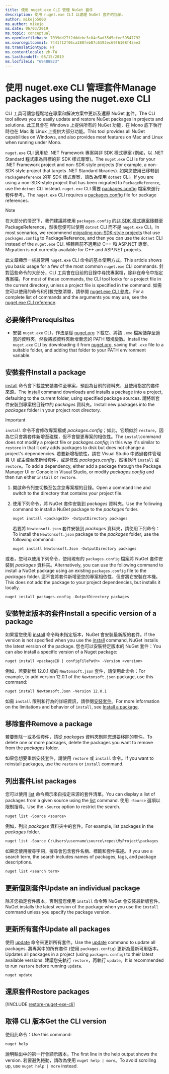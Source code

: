 ```yaml
---
title: 使用 nuget.exe CLI 管理 NuGet 套件
description: 使用 nuget.exe CLI 以處理 NuGet 套件的指示。
author: mikejo5000
ms.author: mikejo
ms.date: 06/03/2019
ms.topic: conceptual
ms.openlocfilehash: 7039dd27f2dddebc3c84e5ad35d5efec59547792
ms.sourcegitcommit: 7441f12f06ca380feb87c6192ec69f6108f43ee3
ms.translationtype: HT
ms.contentlocale: zh-TW
ms.lasthandoff: 08/15/2019
ms.locfileid: "69488823"
---
```

# <a name="manage-packages-using-the-nugetexe-cli"></a><span data-ttu-id="2cdce-103">使用 nuget.exe CLI 管理套件</span><span class="sxs-lookup"><span data-stu-id="2cdce-103">Manage packages using the nuget.exe CLI</span></span>

<span data-ttu-id="2cdce-104">CLI 工具可讓您輕鬆地在專案和解決方案中更新及還原 NuGet 套件。</span><span class="sxs-lookup"><span data-stu-id="2cdce-104">The CLI tool allows you to easily update and restore NuGet packages in projects and solutions.</span></span> <span data-ttu-id="2cdce-105">此工具會在 Windows 上提供所有的 NuGet 功能，在 Mono 底下執行時也在 Mac 和 Linux 上提供大部分功能。</span><span class="sxs-lookup"><span data-stu-id="2cdce-105">This tool provides all NuGet capabilities on Windows, and also provides most features on Mac and Linux when running under Mono.</span></span>

<span data-ttu-id="2cdce-106">`nuget.exe` CLI 適用於 .NET Framework 專案與非 SDK 樣式專案 (例如，以 .NET Standard 程式庫為目標的非 SDK 樣式專案)。</span><span class="sxs-lookup"><span data-stu-id="2cdce-106">The `nuget.exe` CLI is for your .NET Framework project and non-SDK-style projects (for example, a non-SDK style project that targets .NET Standard libraries).</span></span> <span data-ttu-id="2cdce-107">如果您使用已移轉到 `PackageReference` 的非 SDK 樣式專案，請改為使用 `dotnet` CLI。</span><span class="sxs-lookup"><span data-stu-id="2cdce-107">If you are using a non-SDK-style project that has been migrated to `PackageReference`, use the `dotnet` CLI instead.</span></span> <span data-ttu-id="2cdce-108">`nuget.exe` CLI 需要 [packages.config](../reference/packages-config.md) 檔案來進行套件參考。</span><span class="sxs-lookup"><span data-stu-id="2cdce-108">The `nuget.exe` CLI requires a [packages.config](../reference/packages-config.md) file for package references.</span></span>

> [!NOTE]
> <span data-ttu-id="2cdce-109">在大部分的情況下，我們建議將使用 `packages.config` 的[非 SDK 樣式專案移轉](../consume-packages/migrate-packages-config-to-package-reference.md)至 PackageReference，然後您便可以使用 `dotnet` CLI 而不是 `nuget.exe` CLI。</span><span class="sxs-lookup"><span data-stu-id="2cdce-109">In most scenarios, we recommend [migrating non-SDK-style projects](../consume-packages/migrate-packages-config-to-package-reference.md) that use `packages.config` to PackageReference, and then you can use the `dotnet` CLI instead of the `nuget.exe` CLI.</span></span> <span data-ttu-id="2cdce-110">移轉目前不適用於 C++ 和 ASP.NET 專案。</span><span class="sxs-lookup"><span data-stu-id="2cdce-110">Migration is not currently available for C++ and ASP.NET projects.</span></span>

<span data-ttu-id="2cdce-111">此文章顯示一些最常用 `nuget.exe` CLI 命令的基本使用方式。</span><span class="sxs-lookup"><span data-stu-id="2cdce-111">This article shows you basic usage for a few of the most common `nuget.exe` CLI commands.</span></span> <span data-ttu-id="2cdce-112">針對這些命令的大部分，CLI 工具會在目前的目錄中尋找專案檔，除非在命令中指定專案檔。</span><span class="sxs-lookup"><span data-stu-id="2cdce-112">For most of these commands, the CLI tool looks for a project file in the current directory, unless a project file is specified in the command.</span></span> <span data-ttu-id="2cdce-113">如需您可以使用的命令和引數完整清單，請參閱 [nuget.exe CLI 參考](../reference/nuget-exe-cli-reference.md)。</span><span class="sxs-lookup"><span data-stu-id="2cdce-113">For a complete list of commands and the arguments you may use, see the [nuget.exe CLI reference](../reference/nuget-exe-cli-reference.md).</span></span>

## <a name="prerequisites"></a><span data-ttu-id="2cdce-114">必要條件</span><span class="sxs-lookup"><span data-stu-id="2cdce-114">Prerequisites</span></span>

- <span data-ttu-id="2cdce-115">安裝 `nuget.exe` CLI，作法是從 [nuget.org](https://dist.nuget.org/win-x86-commandline/latest/nuget.exe) 下載它、將該 `.exe` 檔案儲存至適當的資料夾，然後將該資料夾新增至您的 PATH 環境變數。</span><span class="sxs-lookup"><span data-stu-id="2cdce-115">Install the `nuget.exe` CLI by downloading it from [nuget.org](https://dist.nuget.org/win-x86-commandline/latest/nuget.exe), saving that `.exe` file to a suitable folder, and adding that folder to your PATH environment variable.</span></span>

## <a name="install-a-package"></a><span data-ttu-id="2cdce-116">安裝套件</span><span class="sxs-lookup"><span data-stu-id="2cdce-116">Install a package</span></span>

<span data-ttu-id="2cdce-117">[install](../reference/cli-reference/cli-ref-install.md) 命令會下載並安裝套件至專案，預設為目前的資料夾，且使用指定的套件來源。</span><span class="sxs-lookup"><span data-stu-id="2cdce-117">The [install](../reference/cli-reference/cli-ref-install.md) command downloads and installs a package into a project, defaulting to the current folder, using specified package sources.</span></span> <span data-ttu-id="2cdce-118">請將新套件安裝到專案根目錄中的 *packages* 資料夾。</span><span class="sxs-lookup"><span data-stu-id="2cdce-118">Install new packages into the *packages* folder in your project root directory.</span></span>

> [!IMPORTANT]
> <span data-ttu-id="2cdce-119">`install` 命令不會修改專案檔或 *packages.config*；如此，它類似於 `restore`，因為它只會將套件新增至磁碟，但不會變更專案的相依性。</span><span class="sxs-lookup"><span data-stu-id="2cdce-119">The `install`command does not modify a project file or *packages.config*; in this way it's similar to `restore` in that it only adds packages to disk but does not change a project's dependencies.</span></span> <span data-ttu-id="2cdce-120">若要新增相依性，請在 Visual Studio 中透過套件管理員 UI 或主控台來新增套件，或是修改 *packages.config*，然後執行 `install` 或 `restore`。</span><span class="sxs-lookup"><span data-stu-id="2cdce-120">To add a dependency, either add a package through the Package Manager UI or Console in Visual Studio, or modify *packages.config* and then run either `install` or `restore`.</span></span>

1. <span data-ttu-id="2cdce-121">開啟命令列並切換至包含您專案檔的目錄。</span><span class="sxs-lookup"><span data-stu-id="2cdce-121">Open a command line and switch to the directory that contains your project file.</span></span>

2. <span data-ttu-id="2cdce-122">使用下列命令，將 NuGet 套件安裝到 *packages* 資料夾。</span><span class="sxs-lookup"><span data-stu-id="2cdce-122">Use the following command to install a NuGet package to the *packages* folder.</span></span>

    ```cli
    nuget install <packageID> -OutputDirectory packages
    ```

    <span data-ttu-id="2cdce-123">若要將 `Newtonsoft.json` 套件安裝到 *packages* 資料夾，請使用下列命令：</span><span class="sxs-lookup"><span data-stu-id="2cdce-123">To install the `Newtonsoft.json` package to the *packages* folder, use the following command:</span></span>

    ```cli
    nuget install Newtonsoft.Json -OutputDirectory packages
    ```

<span data-ttu-id="2cdce-124">或者，您可以使用下列命令，使用現有的 `packages.config` 檔案將 NuGet 套件安裝到 *packages* 資料夾。</span><span class="sxs-lookup"><span data-stu-id="2cdce-124">Alternatively, you can use the following command to install a NuGet package using an existing `packages.config` file to the *packages* folder.</span></span> <span data-ttu-id="2cdce-125">這不會將套件新增至您的專案相依性，但會將它安裝在本機。</span><span class="sxs-lookup"><span data-stu-id="2cdce-125">This does not add the package to your project dependencies, but installs it locally.</span></span>

```cli
nuget install packages.config -OutputDirectory packages
```

## <a name="install-a-specific-version-of-a-package"></a><span data-ttu-id="2cdce-126">安裝特定版本的套件</span><span class="sxs-lookup"><span data-stu-id="2cdce-126">Install a specific version of a package</span></span>

<span data-ttu-id="2cdce-127">如果當您使用 [install](../reference/cli-reference/cli-ref-install.md) 命令時未指定版本，NuGet 會安裝最新版的套件。</span><span class="sxs-lookup"><span data-stu-id="2cdce-127">If the version is not specified when you use the [install](../reference/cli-reference/cli-ref-install.md) command, NuGet installs the latest version of the package.</span></span> <span data-ttu-id="2cdce-128">您也可以安裝特定版本的 NuGet 套件：</span><span class="sxs-lookup"><span data-stu-id="2cdce-128">You can also install a specific version of a Nuget package:</span></span>

```cli
nuget install <packageID | configFilePath> -Version <version>
```

<span data-ttu-id="2cdce-129">例如，若要新增 12.0.1 版的 `Newtonsoft.json` 套件，請使用此命令：</span><span class="sxs-lookup"><span data-stu-id="2cdce-129">For example, to add version 12.0.1 of the `Newtonsoft.json` package, use this command:</span></span>

```cli
nuget install Newtonsoft.Json -Version 12.0.1
```

<span data-ttu-id="2cdce-130">如需 `install` 限制和行為的詳細資訊，請參閱[安裝套件](#install-a-package)。</span><span class="sxs-lookup"><span data-stu-id="2cdce-130">For more information on the limitations and behavior of `install`, see [Install a package](#install-a-package).</span></span>

## <a name="remove-a-package"></a><span data-ttu-id="2cdce-131">移除套件</span><span class="sxs-lookup"><span data-stu-id="2cdce-131">Remove a package</span></span>

<span data-ttu-id="2cdce-132">若要刪除一或多個套件，請從 *packages* 資料夾刪除您想要移除的套件。</span><span class="sxs-lookup"><span data-stu-id="2cdce-132">To delete one or more packages, delete the packages you want to remove from the *packages* folder.</span></span>

<span data-ttu-id="2cdce-133">如果您想要重新安裝套件，請使用 `restore` 或 `install` 命令。</span><span class="sxs-lookup"><span data-stu-id="2cdce-133">If you want to reinstall packages, use the `restore` or `install` command.</span></span>

## <a name="list-packages"></a><span data-ttu-id="2cdce-134">列出套件</span><span class="sxs-lookup"><span data-stu-id="2cdce-134">List packages</span></span>

<span data-ttu-id="2cdce-135">您可以使用 [list](../reference/cli-reference/cli-ref-list.md) 命令顯示來自指定來源的套件清單。</span><span class="sxs-lookup"><span data-stu-id="2cdce-135">You can display a list of packages from a given source using the [list](../reference/cli-reference/cli-ref-list.md) command.</span></span> <span data-ttu-id="2cdce-136">使用 `-Source` 選項以限制搜尋。</span><span class="sxs-lookup"><span data-stu-id="2cdce-136">Use the `-Source` option to restrict the search.</span></span>

```cli
nuget list -Source <source>
```

<span data-ttu-id="2cdce-137">例如，列出 *packages* 資料夾中的套件。</span><span class="sxs-lookup"><span data-stu-id="2cdce-137">For example, list packages in the *packages* folder.</span></span>

```cli
nuget list -Source C:\Users\username\source\repos\MyProject\packages
```

<span data-ttu-id="2cdce-138">如果您使用搜尋字詞，搜尋會包含套件名稱、標籤和套件描述。</span><span class="sxs-lookup"><span data-stu-id="2cdce-138">If you use a search term, the search includes names of packages, tags, and package descriptions.</span></span>

```cli
nuget list <search term>
```

## <a name="update-an-individual-package"></a><span data-ttu-id="2cdce-139">更新個別套件</span><span class="sxs-lookup"><span data-stu-id="2cdce-139">Update an individual package</span></span>

<span data-ttu-id="2cdce-140">除非您指定套件版本，否則當您使用 `install` 命令時 NuGet 會安裝最新版套件。</span><span class="sxs-lookup"><span data-stu-id="2cdce-140">NuGet installs the latest version of the package when you use the `install` command unless you specify the package version.</span></span>

## <a name="update-all-packages"></a><span data-ttu-id="2cdce-141">更新所有套件</span><span class="sxs-lookup"><span data-stu-id="2cdce-141">Update all packages</span></span>

<span data-ttu-id="2cdce-142">使用 [update](../reference/cli-reference/cli-ref-update.md) 命令來更新所有套件。</span><span class="sxs-lookup"><span data-stu-id="2cdce-142">Use the [update](../reference/cli-reference/cli-ref-update.md) command to update all packages.</span></span> <span data-ttu-id="2cdce-143">將專案中的所有套件 (使用 `packages.config`) 更新為最新可用版本。</span><span class="sxs-lookup"><span data-stu-id="2cdce-143">Updates all packages in a project (using `packages.config`) to their latest available versions.</span></span> <span data-ttu-id="2cdce-144">建議您先執行 `restore`，再執行 `update`。</span><span class="sxs-lookup"><span data-stu-id="2cdce-144">It is recommended to run `restore` before running `update`.</span></span>

```cli
nuget update
```

## <a name="restore-packages"></a><span data-ttu-id="2cdce-145">還原套件</span><span class="sxs-lookup"><span data-stu-id="2cdce-145">Restore packages</span></span>

[!INCLUDE [restore-nuget-exe-cli](includes/restore-nuget-exe-cli.md)]

## <a name="get-the-cli-version"></a><span data-ttu-id="2cdce-146">取得 CLI 版本</span><span class="sxs-lookup"><span data-stu-id="2cdce-146">Get the CLI version</span></span>

<span data-ttu-id="2cdce-147">使用此命令：</span><span class="sxs-lookup"><span data-stu-id="2cdce-147">Use this command:</span></span>

```cli
nuget help
```

<span data-ttu-id="2cdce-148">說明輸出中的第一行會顯示版本。</span><span class="sxs-lookup"><span data-stu-id="2cdce-148">The first line in the help output shows the version.</span></span> <span data-ttu-id="2cdce-149">若要避免捲動，請改為使用 `nuget help | more`。</span><span class="sxs-lookup"><span data-stu-id="2cdce-149">To avoid scrolling up, use `nuget help | more` instead.</span></span>